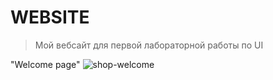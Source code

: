 # WEBSITE
>Мой вебсайт для первой лабораторной работы по UI

"Welcome page"
![shop-welcome](https://github.com/aexra/UI-C2S1/assets/121866384/f7cb44ec-8a33-42ce-b618-7fb5637ca0aa)
